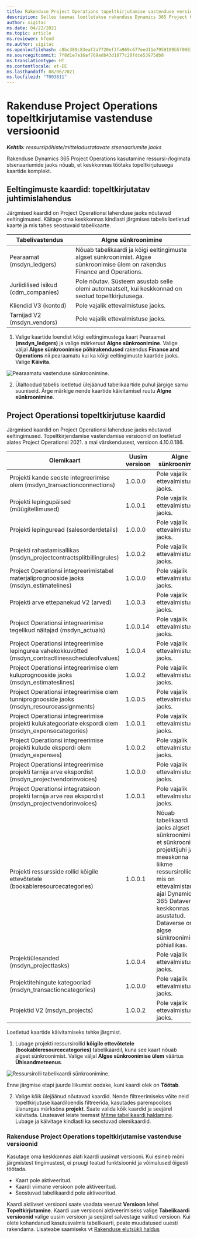 ```yaml
---
title: Rakenduse Project Operations topeltkirjutamise vastenduse versioonid
description: Selles teemas loetletakse rakenduse Dynamics 365 Project Operations jaoks vajalikud topeltkirjutamise kaardid.
author: sigitac
ms.date: 04/22/2021
ms.topic: article
ms.reviewer: kfend
ms.author: sigitac
ms.openlocfilehash: c8bc389c83eaf2a7720ef3fa969c677eed11e7959199b5f0083df5bf3b43ea43
ms.sourcegitcommit: 7f8d1e7a16af769adb43d1877c28fdce53975db8
ms.translationtype: HT
ms.contentlocale: et-EE
ms.lasthandoff: 08/06/2021
ms.locfileid: "7003811"
---
```

# <a name="project-operations-dual-write-map-versions"></a>Rakenduse Project Operations topeltkirjutamise vastenduse versioonid

_**Kehtib:** ressursipõhiste/mitteladustatavate stsenaariumite jaoks_

Rakenduse Dynamics 365 Project Operations kasutamine ressursi-/logimata stsenaariumide jaoks nõuab, et keskkonnas töötaks topeltkirjutusega kaartide komplekt. 

## <a name="prerequisite-maps-dual-write-orchestration-solution"></a>Eeltingimuste kaardid: topeltkirjutatav juhtimislahendus

Järgmised kaardid on Project Operationsi lahenduse jaoks nõutavad eeltingimused. Käitage oma keskkonnas kindlasti järgmises tabelis loetletud kaarte ja mis tahes seostuvaid tabelikaarte.

| Tabelivastendus | Algne sünkroonimine |
| --- | --- |
| Pearaamat (msdyn_ledgers) | Nõuab tabelikaardi ja kõigi eeltingimuste algset sünkroonimist. Algse sünkroonimise ülem on rakendus Finance and Operations. |
| Juriidilised isikud (cdm_companies) | Pole nõutav. Süsteem asustab selle olemi automaatselt, kui keskkonnad on seotud topeltkirjutusega. |
| Kliendid V3 (kontod) | Pole vajalik ettevalmistuse jaoks. |
| Tarnijad V2 (msdyn_vendors) | Pole vajalik ettevalmistuse jaoks. |

1. Valige kaartide loendist kõigi eeltingimustega kaart Pearaamat **(msdyn\_ledgers)** ja valige märkeruut **Algne sünkroonimine**. Valige väljal **Algse sünkroonimise põhirakendused** rakendus **Finance and Operations** nii pearaamatu kui ka kõigi eeltingimuste kaartide jaoks. Valige **Käivita**.

![Pearaamatu vastenduse sünkroonimine.](media/DW6.png)

2. Ülaltoodud tabelis loetletud ülejäänud tabelikaartide puhul järgige samu suuniseid. Ärge märkige nende kaartide käivitamisel ruutu **Algne sünkroonimine**.

## <a name="project-operations-dual-write-maps"></a>Project Operationsi topeltkirjutuse kaardid

Järgmised kaardid on Project Operationsi lahenduse jaoks nõutavad eeltingimused. Topeltkirjendamise vastendamise versioonid on loetletud alates Project Operationsi 2021. a mai värskendusest, versioon 4.10.0.186.

| **Olemikaart** | **Uusim versioon** | **Algne sünkroonimine** |
| --- | --- | --- |
| Projekti kande seoste integreerimise olem (msdyn\_transactionconnections) | 1.0.0.0 | Pole vajalik ettevalmistuse jaoks. |
| Projekti lepingupäised (müügitellimused) | 1.0.0.1 | Pole vajalik ettevalmistuse jaoks. |
| Projekti lepinguread (salesorderdetails) | 1.0.0.0 | Pole vajalik ettevalmistuse jaoks. |
| Projekti rahastamisallikas (msdyn_projectcontractsplitbillingrules) | 1.0.0.2 | Pole vajalik ettevalmistuse jaoks. |
| Project Operationsi integreerimistabel materjaliprognooside jaoks (msdyn\_estimatelines) | 1.0.0.0 | Pole vajalik ettevalmistuse jaoks. |
| Projekti arve ettepanekud V2 (arved) | 1.0.0.3 | Pole vajalik ettevalmistuse jaoks. |
| Project Operationsi integreerimise tegelikud näitajad (msdyn_actuals) | 1.0.0.14 | Pole vajalik ettevalmistuse jaoks. |
| Project Operationsi integreerimise lepingurea vahekokkuvõtted (msdyn_contractlinesscheduleofvalues) | 1.0.0.4 | Pole vajalik ettevalmistuse jaoks. |
| Project Operationsi integreerimise olem kuluprognooside jaoks (msdyn_estimateslines) | 1.0.0.2 | Pole vajalik ettevalmistuse jaoks. |
| Project Operationsi integreerimise olem tunniprognooside jaoks (msdyn_resourceassignments) | 1.0.0.5 | Pole vajalik ettevalmistuse jaoks. |
| Project Operationsi integreerimise projekti kulukategooriate ekspordi olem (msdyn_expensecategories) | 1.0.0.1 | Pole vajalik ettevalmistuse jaoks. |
| Project Operationsi integreerimise projekti kulude ekspordi olem (msdyn_expenses) | 1.0.0.2 | Pole vajalik ettevalmistuse jaoks. |
| Project Operationsi integreerimise projekti tarnija arve ekspordist (msdyn_projectvendorinvoices) | 1.0.0.0 | Pole vajalik ettevalmistuse jaoks. |
| Project Operationsi integratsioon projekti tarnija arve rea ekspordist (msdyn_projectvendorinvoices) | 1.0.0.1 | Pole vajalik ettevalmistuse jaoks. |
| Projekti ressursside rollid kõigile ettevõtetele (bookableresourcecategories) | 1.0.0.1 | Nõuab tabelikaardi jaoks algset sünkroonimist, et sünkroonida projektijuhi ja meeskonna liikme ressursirollid, mis on ettevalmistamise ajal Dynamics 365 Dataverse’i keskkonnas asustatud. Dataverse on algse sünkroonimise põhiallikas. |
| Projektiülesanded (msdyn_projecttasks) | 1.0.0.4 | Pole vajalik ettevalmistuse jaoks. |
| Projektitehingute kategooriad (msdyn_transactioncategories) | 1.0.0.0 | Pole vajalik ettevalmistuse jaoks. |
| Projektid V2 (msdyn_projects) | 1.0.0.2 | Pole vajalik ettevalmistuse jaoks. |

Loetletud kaartide käivitamiseks tehke järgmist.

1. Lubage projekti ressursirollid **kõigile ettevõtetele (bookableresourcecategories)** tabelikaardil, kuna see kaart nõuab algset sünkroonimist. Valige väljal **Algse sünkroonimise ülem** väärtus **Ühisandmeteenus**. 

 ![Ressursirolli tabelikaardi sünkroonimine.](media/6ResourceInitialSync.jpg)

 Enne järgmise etapi juurde liikumist oodake, kuni kaardi olek on **Töötab**.

2. Valige kõik ülejäänud nõutavad kaardid. Nende filtreerimiseks võite neid topeltkirjutuse kaardiloendis filtreerida, kasutades parempoolses ülanurgas märksõna **projekt**. Saate valida kõik kaardid ja seejärel käivitada. Lisateavet leiate teemast [Mitme tabelikaardi haldamine](/dynamics365/fin-ops-core/dev-itpro/data-entities/dual-write/multiple-entity-maps). Lubage ja käivitage kindlasti ka seostuvad olemikaardid.

### <a name="project-operations-dual-write-map-versions"></a>Rakenduse Project Operations topeltkirjutamise vastenduse versioonid

Kasutage oma keskkonnas alati kaardi uusimat versiooni. Kui esineb mõni järgmistest tingimustest, ei pruugi teatud funktsioonid ja võimalused õigesti töötada.

- Kaart pole aktiveeritud.
- Kaardi viimane versioon pole aktiveeritud. 
- Seostuvad tabelikaardid pole aktiveeritud.

Kaardi aktiivset versiooni saate vaadata veerust **Versioon** lehel **Topeltkirjutamine**. Kaardi uue versiooni aktiveerimiseks valige **Tabelikaardi versioonid** valige uusim versioon ja seejärel salvestage valitud versioon. Kui olete kohandanud kasutusvalmis tabelikaarti, peate muudatused uuesti rakendama. Lisateabe saamiseks vt [Rakenduse elutsükli haldus](/dynamics365/fin-ops-core/dev-itpro/data-entities/dual-write/app-lifecycle-management)
